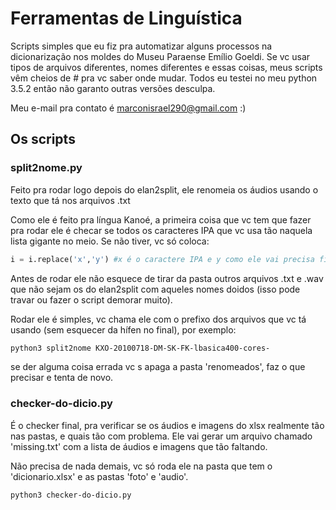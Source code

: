 # Ferramentas de Linguística
Scripts simples que eu fiz pra automatizar alguns processos na dicionarização nos moldes do Museu Paraense Emílio Goeldi. Se vc usar tipos de arquivos diferentes, nomes diferentes e essas coisas, meus scripts vêm cheios de # pra vc saber onde mudar.
Todos eu testei no meu python 3.5.2 então não garanto outras versões desculpa.

Meu e-mail pra contato é marconisrael290@gmail.com :)

## Os scripts
### split2nome.py
Feito pra rodar logo depois do elan2split, ele renomeia os áudios usando o texto que tá nos arquivos .txt

Como ele é feito pra língua Kanoé, a primeira coisa que vc tem que fazer pra rodar ele é checar se todos os caracteres IPA que vc usa tão naquela lista gigante no meio. Se não tiver, vc só coloca:

```python
i = i.replace('x','y') #x é o caractere IPA e y como ele vai precisa ficar corrigido, ex: ã vira a
```

Antes de rodar ele não esquece de tirar da pasta outros arquivos .txt e .wav que não sejam os do elan2split com aqueles nomes doidos (isso pode travar ou fazer o script demorar muito).

Rodar ele é simples, vc chama ele com o prefixo dos arquivos que vc tá usando (sem esquecer da hífen no final), por exemplo:

```bash
python3 split2nome KXO-20100718-DM-SK-FK-lbasica400-cores-
```

se der alguma coisa errada vc s apaga a pasta 'renomeados', faz o que precisar e tenta de novo.

### checker-do-dicio.py
É o checker final, pra verificar se os áudios e imagens do xlsx realmente tão nas pastas, e quais tão com problema. Ele vai gerar um arquivo chamado 'missing.txt' com a lista de áudios e imagens que tão faltando.

Não precisa de nada demais, vc só roda ele na pasta que tem o 'dicionario.xlsx' e as pastas 'foto' e 'audio'.

```bash
python3 checker-do-dicio.py
```
